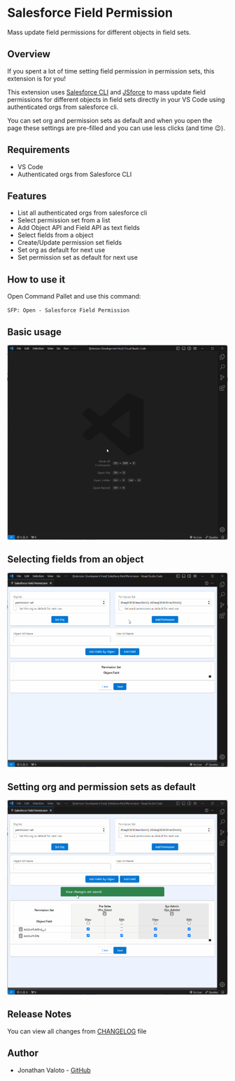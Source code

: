 # Salesforce Field Permission

Mass update field permissions for different objects in field sets.

## Overview

If you spent a lot of time setting field permission in permission sets, this extension is for you!

This extension uses [Salesforce CLI](https://github.com/forcedotcom/salesforcedx-vscode) and [JSforce](https://github.com/jsforce/jsforce) to mass update field permissions for different objects in field sets directly in your VS Code using authenticated orgs from salesforce cli.

You can set org and permission sets as default and when you open the page these settings are pre-filled and you can use less clicks (and time :wink:).

## Requirements

 - VS Code
 - Authenticated orgs from Salesforce CLI

## Features

- List all authenticated orgs from salesforce cli
- Select permission set from a list
- Add Object API and Field API as text fields
- Select fields from a object
- Create/Update permission set fields
- Set org as default for next use
- Set permission set as default for next use

## How to use it

Open Command Pallet and use this command:

`SFP: Open - Salesforce Field Permission`

## Basic usage

![example_basic.gif](https://github.com/jvaloto/salesforce-field-permission/blob/main/media/readme/example_basic.gif?raw=true)

## Selecting fields from an object

![example_object.gif](https://github.com/jvaloto/salesforce-field-permission/blob/main/media/readme/example_object.gif?raw=true)

## Setting org and permission sets as default

![example_default_value.gif](https://github.com/jvaloto/salesforce-field-permission/blob/main/media/readme/example_default_value.gif?raw=true)

## Release Notes

You can view all changes from [CHANGELOG](https://github.com/jvaloto/salesforce-field-permission/blob/main/CHANGELOG.md) file

## Author

- Jonathan Valoto - [GitHub](https://github.com/jvaloto)